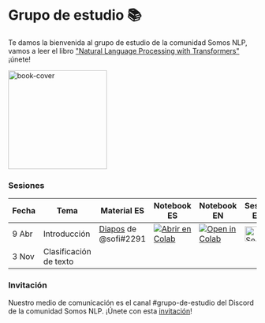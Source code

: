 # Grupo de estudio 📚

Te damos la bienvenida al grupo de estudio de la comunidad Somos NLP, vamos a leer el libro ["Natural Language Processing with Transformers"](https://transformersbook.com) ¡únete!

<img alt="book-cover" height=200 src="https://transformersbook.com/images/book_cover.jpg" id="book-cover"/>


### Sesiones

| Fecha | Tema | Material ES | Notebook ES | Notebook EN | Sesión EN |
|---|---|---|---|---|---|
| 9 Abr | Introducción | [Diapos](https://github.com/somosnlp/recursos/blob/main/grupo_de_estudio/nlp_con_transformers_1.pdf) de @sofi#2291 | [![Abrir en Colab](https://colab.research.google.com/assets/colab-badge.svg)](https://somosnlp.org/recursos/tutoriales/01_aplicaciones_de_los_transformers) | [![Open in Colab](https://colab.research.google.com/assets/colab-badge.svg)](https://colab.research.google.com/github/nlp-with-transformers/notebooks/blob/main/01_introduction.ipynb) | [<img alt="Sesión EN YouTube" width="30px" src="https://cdn-icons-png.flaticon.com/512/1384/1384060.png" />](https://youtu.be/8uVvfJIH_LY) |
| 3 Nov | Clasificación de texto | | | | |



### Invitación

Nuestro medio de comunicación es el canal #grupo-de-estudio del Discord de la comunidad Somos NLP.
¡Únete con esta [invitación](https://discord.com/invite/my8w7JUxZR)!
